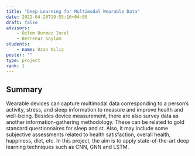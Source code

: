 ```yaml
---
title: "Deep Learning for Multimodal Wearable Data"
date: 2022-04-20T19:55:16+04:00
draft: false
advisors: 
    - Özlem Durmaz İncel
    - Berrenur Saylam
students: 
    - name: Ozan Kılıç
poster: ""
type: project
rank: 1
---
```


## Summary
Wearable devices can capture multimodal data corresponding to a person’s activity, stress, and sleep information to measure and improve health and well-being. Besides device measurement, there are also survey data as another information-gathering methodology. These can be related to gold standard questionnaires for sleep and st. Also, it may include some subjective assessments related to health satisfaction, overall health, happiness, diet, etc. In this project, the aim is to apply state-of-the-art deep learning techniques such as CNN, GNN and LSTM.